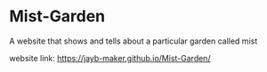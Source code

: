 # Mist-Garden
A  website that shows  and tells about a particular garden called mist




website link: https://jayb-maker.github.io/Mist-Garden/
